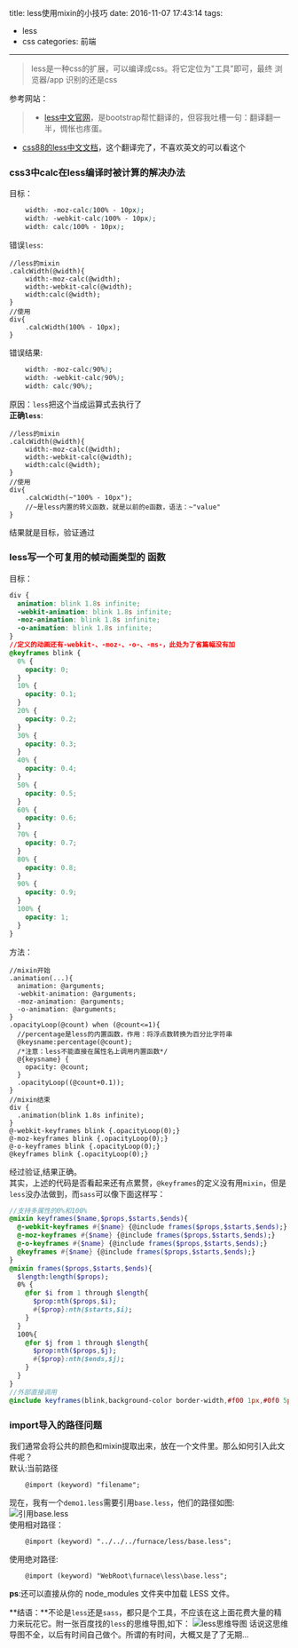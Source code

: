 title: less使用mixin的小技巧
date: 2016-11-07 17:43:14
tags: 
- less
- css
categories: 前端
---
>less是一种css的扩展，可以编译成css。将它定位为"工具"即可，最终 浏览器/app 识别的还是css  

参考网站：
>- [less中文官网](http://less.bootcss.com/)，是bootstrap帮忙翻译的，但容我吐槽一句：翻译翻一半，惆怅也疼蛋。  
- [css88的less中文文档](http://www.css88.com/doc/less/features/)，这个翻译完了，不喜欢英文的可以看这个


### css3中calc在less编译时被计算的解决办法
目标：
``` css
    width: -moz-calc(100% - 10px);
    width: -webkit-calc(100% - 10px);
    width: calc(100% - 10px);
```
错误`less`:
``` less
//less的mixin
.calcWidth(@width){
    width:-moz-calc(@width);
    width:-webkit-calc(@width);
    width:calc(@width);
}
//使用
div{
    .calcWidth(100% - 10px);
}
```
错误结果:
``` css
    width: -moz-calc(90%);
    width: -webkit-calc(90%);
    width: calc(90%);
```
原因：`less`把这个当成运算式去执行了  
**正确`less`**:
``` less
//less的mixin
.calcWidth(@width){
    width:-moz-calc(@width);
    width:-webkit-calc(@width);
    width:calc(@width);
}
//使用
div{
    .calcWidth(~"100% - 10px");
    //~是less内置的转义函数，就是以前的e函数，语法：~"value"
}
```
结果就是目标，验证通过
<!-- more -->

### less写一个可复用的帧动画类型的 函数
目标：
``` css
div {
  animation: blink 1.8s infinite;
  -webkit-animation: blink 1.8s infinite;
  -moz-animation: blink 1.8s infinite;
  -o-animation: blink 1.8s infinite;
}
//定义的动画还有-webkit-、-moz-、-o-、-ms-，此处为了省篇幅没有加
@keyframes blink {
  0% {
    opacity: 0;
  }
  10% {
    opacity: 0.1;
  }
  20% {
    opacity: 0.2;
  }
  30% {
    opacity: 0.3;
  }
  40% {
    opacity: 0.4;
  }
  50% {
    opacity: 0.5;
  }
  60% {
    opacity: 0.6;
  }
  70% {
    opacity: 0.7;
  }
  80% {
    opacity: 0.8;
  }
  90% {
    opacity: 0.9;
  }
  100% {
    opacity: 1;
  }
}
```
方法：
``` less
//mixin开始
.animation(...){
  animation: @arguments;
  -webkit-animation: @arguments;
  -moz-animation: @arguments;
  -o-animation: @arguments;
}
.opacityLoop(@count) when (@count<=1){
  //percentage是less的内置函数，作用：将浮点数转换为百分比字符串
  @keysname:percentage(@count);
  /*注意：less不能直接在属性名上调用内置函数*/
  @{keysname} {
    opacity: @count;
  }
  .opacityLoop((@count+0.1));
}
//mixin结束
div {
  .animation(blink 1.8s infinite);
}
@-webkit-keyframes blink {.opacityLoop(0);}
@-moz-keyframes blink {.opacityLoop(0);}
@-o-keyframes blink {.opacityLoop(0);}
@keyframes blink {.opacityLoop(0);}
```
经过验证,结果正确。  
其实，上述的代码是否看起来还有点累赘，`@keyframes`的定义没有用`mixin`，但是`less`没办法做到，而`sass`可以像下面这样写：
``` sass
//支持多属性的0%和100%
@mixin keyframes($name,$props,$starts,$ends){
  @-webkit-keyframes #{$name} {@include frames($props,$starts,$ends);}
  @-moz-keyframes #{$name} {@include frames($props,$starts,$ends);}
  @-o-keyframes #{$name} {@include frames($props,$starts,$ends);}
  @keyframes #{$name} {@include frames($props,$starts,$ends);}
}
@mixin frames($props,$starts,$ends){
  $length:length($props);
  0% {
    @for $i from 1 through $length{
      $prop:nth($props,$i);
      #{$prop}:nth($starts,$i);
    }
  }
  100%{
    @for $j from 1 through $length{
      $prop:nth($props,$j);
      #{$prop}:nth($ends,$j);
    }
  }
}
//外部直接调用
@include keyframes(blink,background-color border-width,#f00 1px,#0f0 5px);
```

### import导入的路径问题
我们通常会将公共的颜色和mixin提取出来，放在一个文件里。那么如何引入此文件呢？  
默认:当前路径
``` less
    @import (keyword) "filename";
```
现在，我有一个`demo1.less`需要引用`base.less`，他们的路径如图:
![引用base.less](https://tang-blog-1257996120.cos-website.ap-chengdu.myqcloud.com/less%E4%B9%8Bimport.png)  
使用相对路径：
``` less
    @import (keyword) "../../../furnace/less/base.less";    
```
使用绝对路径:
``` less
    @import (keyword) "WebRoot\furnace\less\base.less";
```
**ps**:还可以直接从你的 node_modules 文件夹中加载 LESS 文件。  

**结语：**不论是`less`还是`sass`，都只是个工具，不应该在这上面花费大量的精力来玩花它。附一张百度找的`less`的思维导图,如下：
![less思维导图](https://tang-blog-1257996120.cos-website.ap-chengdu.myqcloud.com/less%E6%80%9D%E7%BB%B4%E5%AF%BC%E5%9B%BE.png)
话说这思维导图不全，以后有时间自己做个。所谓的有时间，大概又是了了无期...